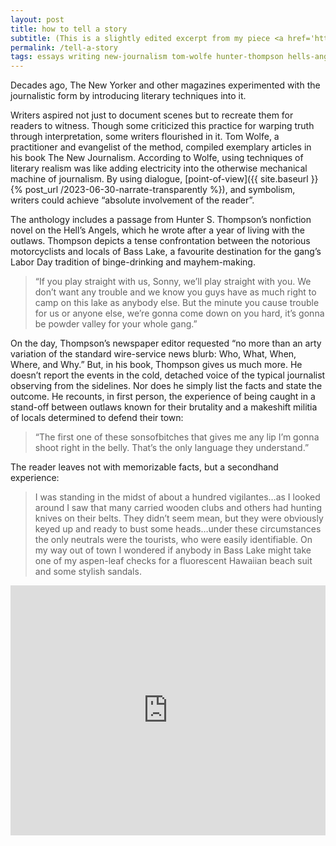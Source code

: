 ```yaml
---
layout: post
title: how to tell a story
subtitle: (This is a slightly edited excerpt from my piece <a href='https://okjuan.medium.com/the-virtual-book-part-1-782ccd4cc360'>The Virtual Book</a>.)
permalink: /tell-a-story
tags: essays writing new-journalism tom-wolfe hunter-thompson hells-angels
---
```


Decades ago, The New Yorker and other magazines experimented with the journalistic form by introducing literary techniques into it.
<!--more-->
Writers aspired not just to document scenes but to recreate them for readers to witness.
Though some criticized this practice for warping truth through interpretation, some writers flourished in it.
Tom Wolfe, a practitioner and evangelist of the method, compiled exemplary articles in his book The New Journalism.
According to Wolfe, using techniques of literary realism was like adding electricity into the otherwise mechanical machine of journalism.
By using dialogue, [point-of-view]({{ site.baseurl }}{% post_url /2023-06-30-narrate-transparently %}), and symbolism, writers could achieve “absolute involvement of the reader”.

The anthology includes a passage from Hunter S.
Thompson’s nonfiction novel on the Hell’s Angels, which he wrote after a year of living with the outlaws.
Thompson depicts a tense confrontation between the notorious motorcyclists and locals of Bass Lake, a favourite destination for the gang’s Labor Day tradition of binge-drinking and mayhem-making.

> “If you play straight with us, Sonny, we’ll play straight with you.
> We don’t want any trouble and we know you guys have as much right to camp on this lake as anybody else.
> But the minute you cause trouble for us or anyone else, we’re gonna come down on you hard, it’s gonna be powder valley for your whole gang.”

On the day, Thompson’s newspaper editor requested “no more than an arty variation of the standard wire-service news blurb: Who, What, When, Where, and Why.” But, in his book, Thompson gives us much more.
He doesn’t report the events in the cold, detached voice of the typical journalist observing from the sidelines.
Nor does he simply list the facts and state the outcome.
He recounts, in first person, the experience of being caught in a stand-off between outlaws known for their brutality and a makeshift militia of locals determined to defend their town:

> “The first one of these sonsofbitches that gives me any lip I’m gonna shoot right in the belly.
> That’s the only language they understand.”

The reader leaves not with memorizable facts, but a secondhand experience:

> I was standing in the midst of about a hundred vigilantes…as I looked around I saw that many carried wooden clubs and others had hunting knives on their belts.
> They didn’t seem mean, but they were obviously keyed up and ready to bust some heads…under these circumstances the only neutrals were the tourists, who were easily identifiable.
> On my way out of town I wondered if anybody in Bass Lake might take one of my aspen-leaf checks for a fluorescent Hawaiian beach suit and some stylish sandals.

<iframe width="100%" height="400" src="https://www.youtube.com/embed/ccyu44rsaZo?si=GrmEsJii0uc98ZuL" title="YouTube video player" frameborder="0" allow="accelerometer; autoplay; clipboard-write; encrypted-media; gyroscope; picture-in-picture; web-share" allowfullscreen></iframe>